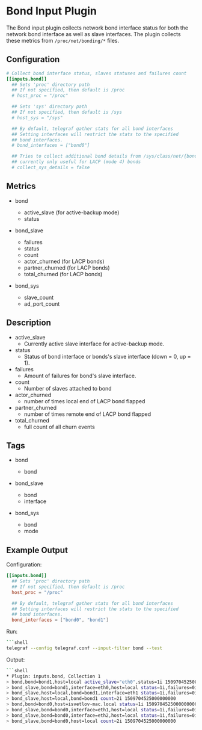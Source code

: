 # Bond Input Plugin

The Bond input plugin collects network bond interface status for both the
network bond interface as well as slave interfaces.
The plugin collects these metrics from `/proc/net/bonding/*` files.

## Configuration

```toml @sample.conf
# Collect bond interface status, slaves statuses and failures count
[[inputs.bond]]
  ## Sets 'proc' directory path
  ## If not specified, then default is /proc
  # host_proc = "/proc"

  ## Sets 'sys' directory path
  ## If not specified, then default is /sys
  # host_sys = "/sys"

  ## By default, telegraf gather stats for all bond interfaces
  ## Setting interfaces will restrict the stats to the specified
  ## bond interfaces.
  # bond_interfaces = ["bond0"]

  ## Tries to collect additional bond details from /sys/class/net/{bond}
  ## currently only useful for LACP (mode 4) bonds
  # collect_sys_details = false
```

## Metrics

- bond
  - active_slave (for active-backup mode)
  - status

- bond_slave
  - failures
  - status
  - count
  - actor_churned (for LACP bonds)
  - partner_churned (for LACP bonds)
  - total_churned (for LACP bonds)

- bond_sys
  - slave_count
  - ad_port_count

## Description

- active_slave
  - Currently active slave interface for active-backup mode.
- status
  - Status of bond interface or bonds's slave interface (down = 0, up = 1).
- failures
  - Amount of failures for bond's slave interface.
- count
  - Number of slaves attached to bond
- actor_churned
  - number of times local end of LACP bond flapped
- partner_churned
  - number of times remote end of LACP bond flapped
- total_churned
  - full count of all churn events

## Tags

- bond
  - bond

- bond_slave
  - bond
  - interface

- bond_sys
  - bond
  - mode

## Example Output

Configuration:

```toml
[[inputs.bond]]
  ## Sets 'proc' directory path
  ## If not specified, then default is /proc
  host_proc = "/proc"

  ## By default, telegraf gather stats for all bond interfaces
  ## Setting interfaces will restrict the stats to the specified
  ## bond interfaces.
  bond_interfaces = ["bond0", "bond1"]
```

Run:

```bash
```shell
telegraf --config telegraf.conf --input-filter bond --test
```

Output:

```bash
```shell
* Plugin: inputs.bond, Collection 1
> bond,bond=bond1,host=local active_slave="eth0",status=1i 1509704525000000000
> bond_slave,bond=bond1,interface=eth0,host=local status=1i,failures=0i 1509704525000000000
> bond_slave,host=local,bond=bond1,interface=eth1 status=1i,failures=0i 1509704525000000000
> bond_slave,host=local,bond=bond1 count=2i 1509704525000000000
> bond,bond=bond0,host=isvetlov-mac.local status=1i 1509704525000000000
> bond_slave,bond=bond0,interface=eth1,host=local status=1i,failures=0i 1509704525000000000
> bond_slave,bond=bond0,interface=eth2,host=local status=1i,failures=0i 1509704525000000000
> bond_slave,bond=bond0,host=local count=2i 1509704525000000000
```
